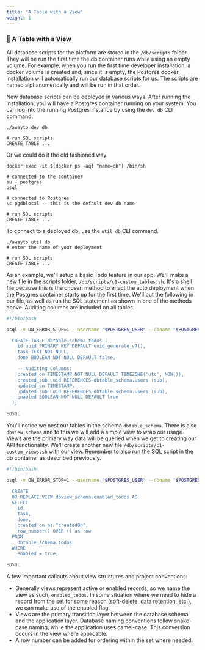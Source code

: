 ```yaml
---
title: "A Table with a View"
weight: 1
---
```


### [&#128279;](#a-table-with-a-view) A Table with a View

All database scripts for the platform are stored in the `/db/scripts` folder. They will be run the first time the db container runs while using an empty volume. For example, when you run the first time developer installation, a docker volume is created and, since it is empty, the Postgres docker installation will automatically run our database scripts for us. The scripts are named alphanumerically and will be run in that order.

New database scripts can be deployed in various ways. After running the installation, you will have a Postgres container running on your system. You can log into the running Postgres instance by using the `dev db` CLI command.

```shell
./awayto dev db

# run SQL scripts
CREATE TABLE ...
```

Or we could do it the old fashioned way.

```shell
docker exec -it $(docker ps -aqf "name=db") /bin/sh

# connected to the container
su - postgres
psql

# connected to Postgres
\c pgdblocal -- this is the default dev db name

# run SQL scripts
CREATE TABLE ...
```

To connect to a deployed db, use the `util db` CLI command.

```shell
./awayto util db
# enter the name of your deployment

# run SQL scripts
CREATE TABLE ...
```

As an example, we'll setup a basic Todo feature in our app. We'll make a new file in the scripts folder, `/db/scripts/c1-custom_tables.sh`. It's a shell file because this is the chosen method to enact the auto deployment when the Postgres container starts up for the first time. We'll put the following in our file, as well as run the SQL statement as shown in one of the methods above. Auditing columns are included on all tables.

```bash
#!/bin/bash

psql -v ON_ERROR_STOP=1 --username "$POSTGRES_USER" --dbname "$POSTGRES_DB" <<-'EOSQL'

  CREATE TABLE dbtable_schema.todos (
    id uuid PRIMARY KEY DEFAULT uuid_generate_v7(),
    task TEXT NOT NULL,
    done BOOLEAN NOT NULL DEFAULT false,

    -- Auditing Columns:
    created_on TIMESTAMP NOT NULL DEFAULT TIMEZONE('utc', NOW()),
    created_sub uuid REFERENCES dbtable_schema.users (sub),
    updated_on TIMESTAMP,
    updated_sub uuid REFERENCES dbtable_schema.users (sub),
    enabled BOOLEAN NOT NULL DEFAULT true
  );

EOSQL
```

You'll notice we nest our tables in the schema `dbtable_schema`. There is also `dbview_schema` and to this we will add a simple view to wrap our usage. Views are the primary way data will be queried when we get to creating our API functionality. We'll create another new file `/db/scripts/c1-custom_views.sh` with our view. Remember to also run the SQL script in the db container as described previously.

```bash
#!/bin/bash

psql -v ON_ERROR_STOP=1 --username "$POSTGRES_USER" --dbname "$POSTGRES_DB" <<-'EOSQL'

  CREATE
  OR REPLACE VIEW dbview_schema.enabled_todos AS
  SELECT
    id,
    task,
    done,
    created_on as "createdOn",
    row_number() OVER () as row
  FROM
    dbtable_schema.todos
  WHERE
    enabled = true;

EOSQL
```

A few important callouts about view structures and project conventions:

- Generally views represent active or enabled records, so we name the view as such, `enabled_todos`. In some situation where we need to hide a record from the set for some reason (soft-delete, data retention, etc.), we can make use of the enabled flag.
- Views are the primary transition layer between the database schema and the application layer. Database naming conventions follow snake-case naming, while the application uses camel-case. This conversion occurs in the view where applicable.
- A row number can be added for ordering within the set where needed.

